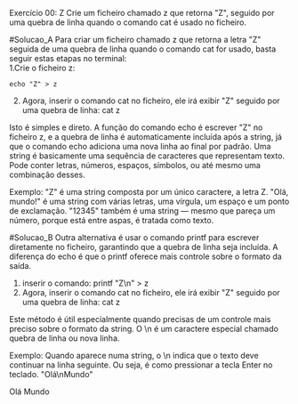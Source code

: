 Exercício 00: Z
Crie um ficheiro chamado z que retorna "Z", seguido por uma quebra de linha quando o comando cat é usado no ficheiro.


#Solucao_A
Para criar um ficheiro chamado z que retorna a letra "Z" seguida de uma quebra de linha quando o comando cat for usado, basta seguir estas etapas no terminal:<br>
  1.Crie o ficheiro z:
  
    echo "Z" > z
  
  2. Agora, inserir o comando cat no ficheiro, ele irá exibir "Z" seguido por uma quebra de linha:
  cat z

Isto é simples e direto. 
A função do comando echo é escrever "Z" no ficheiro z, e a quebra de linha é automaticamente incluída após a string, já que o comando echo adiciona uma nova linha ao final por padrão.
Uma string é basicamente uma sequência de caracteres que representam texto. Pode conter letras, números, espaços, símbolos, ou até mesmo uma combinação desses.

Exemplo:
"Z" é uma string composta por um único caractere, a letra Z.
"Olá, mundo!" é uma string com várias letras, uma vírgula, um espaço e um ponto de exclamação.
"12345" também é uma string — mesmo que pareça um número, porque está entre aspas, é tratada como texto.



#Solucao_B
Outra alternativa é usar o comando printf para escrever diretamente no ficheiro, garantindo que a quebra de linha seja incluída. A diferença do echo é que o printf oferece mais controle sobre o formato da saída.
  1. inserir o comando:
  printf "Z\n" > z
  2. Agora, inserir o comando cat no ficheiro, ele irá exibir "Z" seguido por uma quebra de linha:
  cat z

Este método é útil especialmente quando precisas de um controle mais preciso sobre o formato da string.
O \n é um caractere especial chamado quebra de linha ou nova linha.

Exemplo:
Quando aparece numa string, o \n indica que o texto deve continuar na linha seguinte. Ou seja, é como pressionar a tecla Enter no teclado.
  "Olá\nMundo"
  
  Olá
  Mundo

